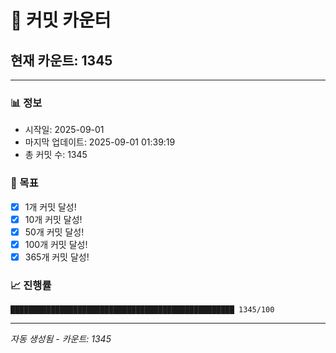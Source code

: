 # 🔢 커밋 카운터

## 현재 카운트: 1345

---

### 📊 정보
- 시작일: 2025-09-01
- 마지막 업데이트: 2025-09-01 01:39:19
- 총 커밋 수: 1345

### 🎯 목표
- [x] 1개 커밋 달성!
- [x] 10개 커밋 달성!
- [x] 50개 커밋 달성!
- [x] 100개 커밋 달성!
- [x] 365개 커밋 달성!

### 📈 진행률
```
██████████████████████████████████████████████████ 1345/100
```

---
*자동 생성됨 - 카운트: 1345*
